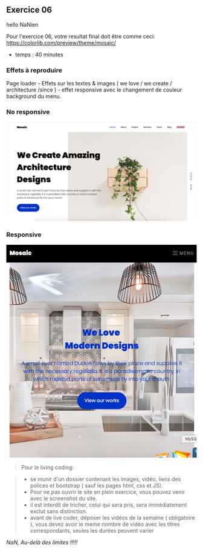 ## Exercice 06


hello NaNien

Pour l'exercice 06, votre resultat final doit être comme ceci: https://colorlib.com/preview/theme/mosaic/
- temps : 40 minutes

### Effets à reproduire
Page loader - Effets sur les textes & images ( we love / we create / architecture /since ) - effet responsive avec le changement de couleur background du menu.



### No responsive
![Mosaic_01](https://github.com/keffadi/exercices/blob/master/img/Mosaic_01.jpg)

### Responsive
![Mosaic_02](https://github.com/keffadi/exercices/blob/master/img/Mosaic_02.jpg)

> Pour le living coding:

> * se munir d'un dossier contenant les images, vidéo, liens des polices et bootstrap ( sauf les pages html, css et JS).
> * Pour ne pas ouvrir le site en plein exercice, vous pouvez venir avec le screenshot du site.
> * il est interdit de tricher, celui qui sera pris, sera immédiatement exclut sans distinction.
> * avant de live coder, déposer les vidéos de la semaine ( obligatoire ), vous devez avoir le meme nombre de vidéo avec les titres correspondants, seules les durées peuvent varier


*NaN, Au-delà des limites !!!!!*
